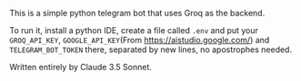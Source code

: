This is a simple python telegram bot that uses Groq as the backend.

To run it, install a python IDE, create a file called `.env` and put your `GROQ_API_KEY`, `GOOGLE_API_KEY`(From https://aistudio.google.com/) and `TELEGRAM_BOT_TOKEN` there, separated by new lines, no apostrophes needed.

Written entirely by Claude 3.5 Sonnet.